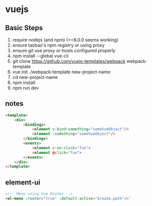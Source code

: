 # vuejs

## Basic Steps

1. require nodejs (and npm) (>=8.0.0 seems working)
1. ensure taobao's npm registry or using proxy
1. ensure git use proxy or hosts configured properly
1. npm install --global vue-cli
1. git clone https://github.com/vuejs-templates/webpack webpack-template
1. vue init ./webpack-template new-project-name
1. cd new-project-name
1. npm install
1. npm run dev

## notes

```html
<template>
    <div>
        <bindings>
            <element v-bind:something="someVueObject"/>
            <element :something="someVueObject"/>
        </bindings>
        <events>
            <element v-on:click="fun">
            <element @click="fun">
        </events>
    </div>
</template>
```

## element-ui

```html
<!-- Menu using Vue Router -->
<el-menu :router="true" :default-active="$route.path"/>`
```